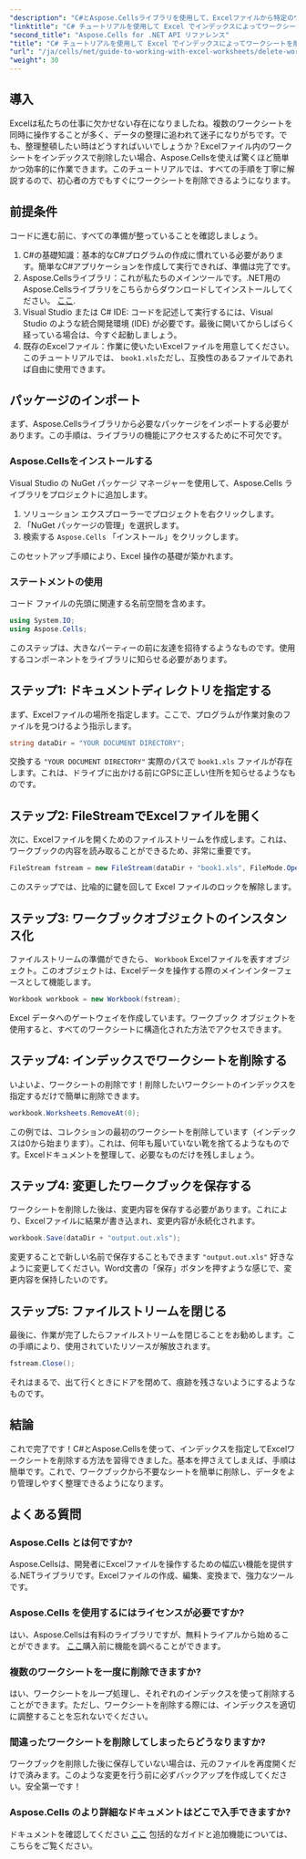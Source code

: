 ```yaml
---
"description": "C#とAspose.Cellsライブラリを使用して、Excelファイルから特定のワークシートをインデックスで効率的に削除する方法を学びましょう。この簡単なステップバイステップのチュートリアルに従ってください。"
"linktitle": "C# チュートリアルを使用して Excel でインデックスによってワークシートを削除する"
"second_title": "Aspose.Cells for .NET API リファレンス"
"title": "C# チュートリアルを使用して Excel でインデックスによってワークシートを削除する"
"url": "/ja/cells/net/guide-to-working-with-excel-worksheets/delete-worksheet-by-index-excel-csharp-tutorial/"
"weight": 30
---
```


## 導入

Excelは私たちの仕事に欠かせない存在になりましたね。複数のワークシートを同時に操作することが多く、データの整理に追われて迷子になりがちです。でも、整理整頓したい時はどうすればいいでしょうか？Excelファイル内のワークシートをインデックスで削除したい場合、Aspose.Cellsを使えば驚くほど簡単かつ効率的に作業できます。このチュートリアルでは、すべての手順を丁寧に解説するので、初心者の方でもすぐにワークシートを削除できるようになります。

## 前提条件

コードに進む前に、すべての準備が整っていることを確認しましょう。

1. C#の基礎知識：基本的なC#プログラムの作成に慣れている必要があります。簡単なC#アプリケーションを作成して実行できれば、準備は完了です。
2. Aspose.Cellsライブラリ：これが私たちのメインツールです。.NET用のAspose.Cellsライブラリをこちらからダウンロードしてインストールしてください。 [ここ](https://releases。aspose.com/cells/net/).
3. Visual Studio または C# IDE: コードを記述して実行するには、Visual Studio のような統合開発環境 (IDE) が必要です。最後に開いてからしばらく経っている場合は、今すぐ起動しましょう。
4. 既存のExcelファイル：作業に使いたいExcelファイルを用意してください。このチュートリアルでは、 `book1.xls`ただし、互換性のあるファイルであれば自由に使用できます。

## パッケージのインポート

まず、Aspose.Cellsライブラリから必要なパッケージをインポートする必要があります。この手順は、ライブラリの機能にアクセスするために不可欠です。

### Aspose.Cellsをインストールする

Visual Studio の NuGet パッケージ マネージャーを使用して、Aspose.Cells ライブラリをプロジェクトに追加します。

1. ソリューション エクスプローラーでプロジェクトを右クリックします。
2. 「NuGet パッケージの管理」を選択します。
3. 検索する `Aspose.Cells` 「インストール」をクリックします。

このセットアップ手順により、Excel 操作の基礎が築かれます。

### ステートメントの使用

コード ファイルの先頭に関連する名前空間を含めます。

```csharp
using System.IO;
using Aspose.Cells;
```

このステップは、大きなパーティーの前に友達を招待するようなものです。使用するコンポーネントをライブラリに知らせる必要があります。

## ステップ1: ドキュメントディレクトリを指定する

まず、Excelファイルの場所を指定します。ここで、プログラムが作業対象のファイルを見つけるよう指示します。

```csharp
string dataDir = "YOUR DOCUMENT DIRECTORY";
```

交換する `"YOUR DOCUMENT DIRECTORY"` 実際のパスで `book1.xls` ファイルが存在します。これは、ドライブに出かける前にGPSに正しい住所を知らせるようなものです。

## ステップ2: FileStreamでExcelファイルを開く

次に、Excelファイルを開くためのファイルストリームを作成します。これは、ワークブックの内容を読み取ることができるため、非常に重要です。

```csharp
FileStream fstream = new FileStream(dataDir + "book1.xls", FileMode.Open);
```

このステップでは、比喩的に鍵を回して Excel ファイルのロックを解除します。

## ステップ3: ワークブックオブジェクトのインスタンス化

ファイルストリームの準備ができたら、 `Workbook` Excelファイルを表すオブジェクト。このオブジェクトは、Excelデータを操作する際のメインインターフェースとして機能します。

```csharp
Workbook workbook = new Workbook(fstream);
```

Excel データへのゲートウェイを作成しています。ワークブック オブジェクトを使用すると、すべてのワークシートに構造化された方法でアクセスできます。

## ステップ4: インデックスでワークシートを削除する

いよいよ、ワークシートの削除です！削除したいワークシートのインデックスを指定するだけで簡単に削除できます。 

```csharp
workbook.Worksheets.RemoveAt(0);
```

この例では、コレクションの最初のワークシートを削除しています（インデックスは0から始まります）。これは、何年も履いていない靴を捨てるようなものです。Excelドキュメントを整理して、必要なものだけを残しましょう。

## ステップ4: 変更したワークブックを保存する

ワークシートを削除した後は、変更内容を保存する必要があります。これにより、Excelファイルに結果が書き込まれ、変更内容が永続化されます。

```csharp
workbook.Save(dataDir + "output.out.xls");
```

変更することで新しい名前で保存することもできます `"output.out.xls"` 好きなように変更してください。Word文書の「保存」ボタンを押すような感じで、変更内容を保持したいのです。

## ステップ5: ファイルストリームを閉じる

最後に、作業が完了したらファイルストリームを閉じることをお勧めします。この手順により、使用されていたリソースが解放されます。

```csharp
fstream.Close();
```

それはまるで、出て行くときにドアを閉めて、痕跡を残さないようにするようなものです。

## 結論

これで完了です！C#とAspose.Cellsを使って、インデックスを指定してExcelワークシートを削除する方法を習得できました。基本を押さえてしまえば、手順は簡単です。これで、ワークブックから不要なシートを簡単に削除し、データをより管理しやすく整理できるようになります。

## よくある質問

### Aspose.Cells とは何ですか?
Aspose.Cellsは、開発者にExcelファイルを操作するための幅広い機能を提供する.NETライブラリです。Excelファイルの作成、編集、変換まで、強力なツールです。

### Aspose.Cells を使用するにはライセンスが必要ですか?
はい、Aspose.Cellsは有料のライブラリですが、無料トライアルから始めることができます。 [ここ](https://releases.aspose.com/)購入前に機能を調べることができます。

### 複数のワークシートを一度に削除できますか?
はい、ワークシートをループ処理し、それぞれのインデックスを使って削除することができます。ただし、ワークシートを削除する際には、インデックスを適切に調整することを忘れないでください。

### 間違ったワークシートを削除してしまったらどうなりますか?
ワークブックを削除した後に保存していない場合は、元のファイルを再度開くだけで済みます。このような変更を行う前に必ずバックアップを作成してください。安全第一です！

### Aspose.Cells のより詳細なドキュメントはどこで入手できますか?
ドキュメントを確認してください [ここ](https://reference.aspose.com/cells/net/) 包括的なガイドと追加機能については、こちらをご覧ください。